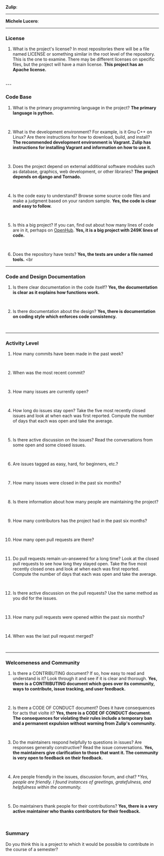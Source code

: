 **Zulip**:


---

**Michele Lucero**:


---


### License

1. What is the project's license?
In most repositories there will be a file named LICENSE or something similar in
the root level of the repository. This is the one to examine. There may be
different licenses on specific files, but the project will have a main license.
**This project has an Apache license.**
<br>
---

### Code Base


1. What is the primary programming language in the project?
**The primary language is python.**
<br>

2. What is the development environment? For example, is it Gnu C++ on Linux?
Are there instructions for how to download, build, and install?
**The recommended development environment is Vagrant. Zulip has instructions for installing Vagrant and information on how to use it.**
<br>

3. Does the project depend on external additional software modules such as
database,  graphics, web development, or other libraries?
**The project depends on django and Tornado.**
<br>

4. Is the code easy to understand? Browse some source code files and make
a judgment based on your random sample.
**Yes, the code is clear and easy to follow.**
<br>

5. Is this a big project? If you can, find out about how many lines of code
are in it, perhaps on [OpenHub](https://www.openhub.net/).
**Yes, it is a big project with 249K lines of code.**
<br>

6. Does the repository have tests?
**Yes, the tests are under a file named tools.**
<br

---

### Code and Design Documentation
1. Is there clear documentation in the code itself?
**Yes, the documentation is clear as it explains how functions work.**
<br>


2. Is there documentation about the design?
**Yes, there is documentation on coding style which enforces code consistency.**
<br>


---


### Activity Level


1. How many commits have been made in the past week?
<br>

2. When was the most recent commit?
<br>

3. How many issues are currently open?
<br>

4. How long do issues stay open?
Take the five most recently closed issues and look at when each was first reported.
Compute the number of days that each was open and take the average.
<br>

5. Is there active discussion on the issues?
Read the conversations from some open and some closed issues.
<br>

6. Are issues tagged as easy, hard, for beginners, etc.?
<br>

7. How many issues were closed in the past six months?
<br>


8. Is there information about how many people are maintaining the project?
<br>

9. How many contributors has the project had in the past six months?
<br>


10. How many open pull requests are there?
<br>

11. Do pull requests remain un-answered for a long time?
Look at the closed pull requests to see how long they stayed open.
Take the five most recently closed ones and look at when each was first reported.
Compute the number of days that each was open and take the average.
<br>

12. Is there active discussion on the pull requests?
Use the same method as you did for the issues.
<br>

13. How many pull requests were opened within the past six months?
<br>


14. When was the last  pull request  merged?
<br>

---
### Welcomeness and Community

1. Is there a CONTRIBUTING document? If so, how easy to read and understand is it?
Look through it and see if it is clear and thorough.
**Yes, there is a CONTRIBUTING document which goes over its community, ways to contribute, issue tracking, and user feedback.**
<br>

2. Is there a CODE OF CONDUCT document? Does it have consequences for acts that
violte it?
**Yes, there is a CODE OF CONDUCT document. The consequences for violating their rules include a temporary ban and a permanent expulsion without warning from Zulip's community.**
<br>

3. Do the maintainers respond helpfully to questions in issues?
Are responses generally constructive?
Read the issue conversations.
**Yes, the maintainers give clarification to those that want it. The community is very open to feedback on their feedback.**
<br>

4. Are people friendly in the issues, discussion forum, and chat?
**Yes, people are friendly. I found instances of greetings, gratefulness, and helpfulness within the community.*
<br>

5. Do maintainers thank people for their contributions?
**Yes, there is a very active maintainer who thanks contributors for their feedback.**
<br>

### Summary
Do you think  this is a project to which it would be possible to contribute in the
course of a semester?
